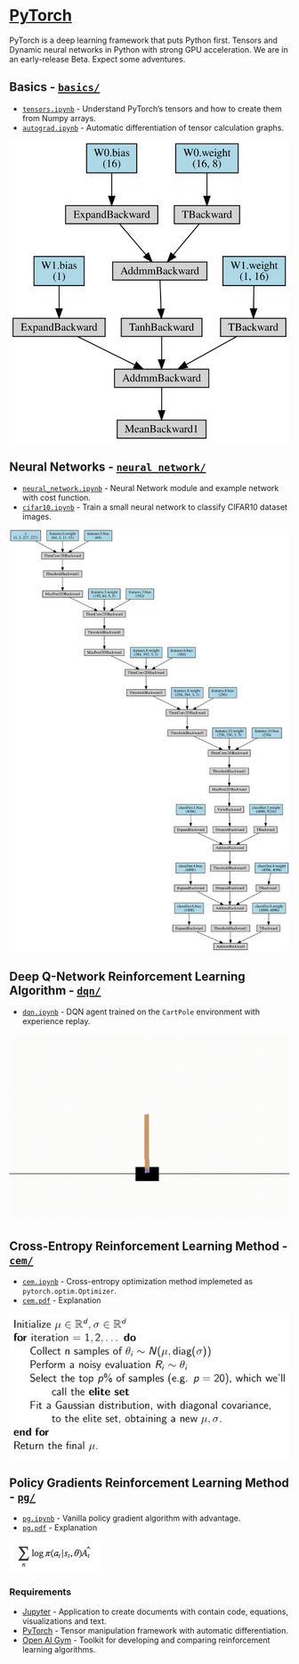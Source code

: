 
# [PyTorch](http://pytorch.org)

PyTorch is a deep learning framework that puts Python first. Tensors and Dynamic neural networks in Python with strong
GPU acceleration. We are in an early-release Beta. Expect some adventures.


## Basics - [`basics/`](basics/)
- [`tensors.ipynb`](basics/tensors.ipynb) - Understand PyTorch’s tensors and how to create them from Numpy arrays.
- [`autograd.ipynb`](basics/autograd.ipynb) - Automatic differentiation of tensor calculation graphs.

![Example Computational Graph](basics/graph.svg)


## Neural Networks - [`neural_network/`](neural_network/)
- [`neural_network.ipynb`](neural_network/neural_network.ipynb) - Neural Network module and example network with cost function.
- [`cifar10.ipynb`](neural_network/cifar10.ipynb) - Train a small neural network to classify CIFAR10 dataset images.

![AlexNet Neural Network Computational Graph](neural_network/alexnet.svg)


## Deep Q-Network Reinforcement Learning Algorithm - [`dqn/`](dqn/)
- [`dqn.ipynb`](dqn/dqn.ipynb) - DQN agent trained on the `CartPole` environment with experience replay.

![DQN Algorithm Acting on the CartPole OpenAI Gym Environment](dqn/cartpole.gif)


## Cross-Entropy Reinforcement Learning Method - [`cem/`](cem/)
- [`cem.ipynb`](cem/cem.ipynb) - Cross-entropy optimization method implemeted as `pytorch.optim.Optimizer`.
- [`cem.pdf`](cem/cem.pdf) - Explanation

![Cross-Entropy Method Pseudo Code](cem/cem.png)


## Policy Gradients Reinforcement Learning Method - [`pg/`](pg/)
- [`pg.ipynb`](pg/pg.ipynb) - Vanilla policy gradient algorithm with advantage.
- [`pg.pdf`](pg/pg.pdf) - Explanation

![Gradient of Expected Reward](pg/pg.png)




### Requirements
- [Jupyter](http://jupyter.org/) - Application to create documents with contain code, equations, visualizations and text.
- [PyTorch](http://pytorch.org/) - Tensor manipulation framework with automatic differentiation.
- [Open AI Gym](http://gym.openai.com/) - Toolkit for developing and comparing reinforcement learning algorithms.
